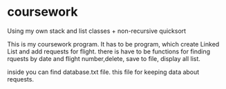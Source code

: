 # coursework
Using my own stack and list classes + non-recursive quicksort

This is my coursework program. It has to be program, which create Linked List and add requests for flight. there is have to be functions for finding rquests by date and flight number,delete, save to file, display all list.


inside you can find database.txt file. this file for keeping data about requests.

